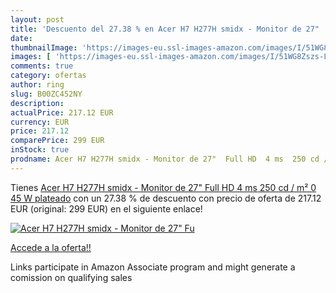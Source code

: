 ```yaml
---
layout: post
title: 'Descuento del 27.38 % en Acer H7 H277H smidx - Monitor de 27"  Fu'
date: 
thumbnailImage: 'https://images-eu.ssl-images-amazon.com/images/I/51WG8Zszs-L._SL200_.jpg'
images: [ 'https://images-eu.ssl-images-amazon.com/images/I/51WG8Zszs-L._SL200_.jpg' ]
comments: true
category: ofertas
author: ring
slug: B00ZC452NY
description:
actualPrice: 217.12 EUR
currency: EUR
price: 217.12
comparePrice: 299 EUR
inStock: true
prodname: Acer H7 H277H smidx - Monitor de 27"  Full HD  4 ms  250 cd / m²  0 45 W   plateado
---
```


Tienes [Acer H7 H277H smidx - Monitor de 27"  Full HD  4 ms  250 cd / m²  0 45 W   plateado](https://www.amazon.es/dp/B00ZC452NY/?tag=tolees-21) con un 27.38 % de descuento con precio de oferta de 217.12 EUR (original: 299 EUR) en el siguiente enlace!

[![Acer H7 H277H smidx - Monitor de 27"  Fu](https://images-eu.ssl-images-amazon.com/images/I/51WG8Zszs-L._SL200_.jpg)](https://www.amazon.es/dp/B00ZC452NY/?tag=tolees-21)

[Accede a la oferta!!](https://www.amazon.es/dp/B00ZC452NY/?tag=tolees-21)

Links participate in Amazon Associate program and might generate a comission on qualifying sales


